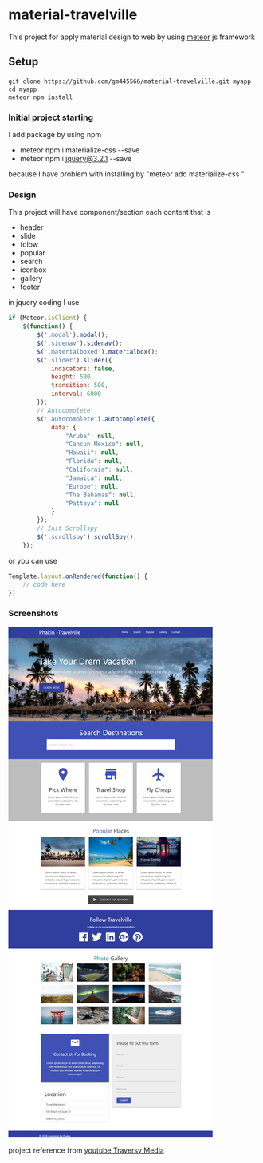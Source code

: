 # material-travelville

This project for apply material design to web by using [meteor](https://www.meteor.com/) js framework


## Setup
 ```
 git clone https://github.com/gm445566/material-travelville.git myapp
cd myapp
meteor npm install
  ```

### Initial project starting 
I  add package by using npm

- meteor npm i materialize-css --save
- meteor npm i jquery@3.2.1 --save

because I have problem with installing by "meteor add materialize-css "

### Design
This project will have component/section each content that is

- header
- slide
- folow
- popular
- search
- iconbox
- gallery
- footer

in jquery coding I use 

```javascript
if (Meteor.isClient) {
    $(function() {
        $('.modal').modal();
        $('.sidenav').sidenav();
        $('.materialboxed').materialbox();
        $('.slider').slider({
            indicators: false,
            height: 500,
            transition: 500,
            interval: 6000
        });
        // Autocomplete
        $('.autocomplete').autocomplete({
            data: {
                "Aruba": null,
                "Cancun Mexico": null,
                "Hawaii": null,
                "Florida": null,
                "California": null,
                "Jamaica": null,
                "Europe": null,
                "The Bahamas": null,
                "Pattaya": null
            }
        });
        // Init Scrollspy
        $('.scrollspy').scrollSpy();
    });

```

or you can use

```javascript
Template.layout.onRendered(function() {
    // code here
})
```
### Screenshots

![alt text](https://raw.githubusercontent.com/gm445566/material-travelville/master/readme/screen.png)

project reference from [youtube Traversy Media](https://www.youtube.com/watch?v=MaP3vO-vEsg&t=2833s)
